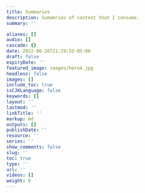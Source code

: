 ```yaml
---
title: Summaries
description: Sumamries of content that I consume.
summary: ''

aliases: []
audio: []
cascade: {}
date: 2022-06-26T21:29:53-05:00
draft: false
expiryDate: ''
featured_image: images/hero4.jpg
headless: false
images: []
include_toc: true
isCJKLanguage: false
keywords: []
layout: ''
lastmod: ''
linkTitle: ''
markup: md
outputs: []
publishDate: ''
resource: ''
series: ''
show_comments: false
slug: ''
toc: true
type: ''
url: ''
videos: []
weight: 0
---
```

